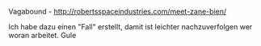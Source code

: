 Vagabound - http://robertsspaceindustries.com/meet-zane-bien/


Ich habe dazu einen "Fall" erstellt, damit ist leichter nachzuverfolgen wer woran arbeitet. Gule
